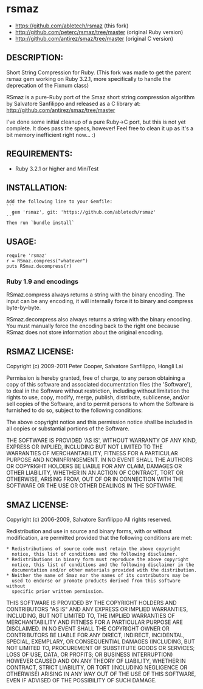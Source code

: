 # rsmaz

*   https://github.com/abletech/rsmaz (this fork)
*   http://github.com/peterc/rsmaz/tree/master (original Ruby version)
*   http://github.com/antirez/smaz/tree/master (original C version)


## DESCRIPTION:

Short String Compression for Ruby. (This fork was made to get the parent rsmaz
gem working on Ruby 3.2.1, more specifically to handle the deprecation of the
Fixnum class)

RSmaz is a pure-Ruby port of the Smaz short string compression algorithm by
Salvatore Sanfilippo and released as a C library at:
http://github.com/antirez/smaz/tree/master

I've done some initial cleanup of a pure Ruby->C port, but this is not yet
complete. It does pass the specs, however! Feel free to clean it up as it's a
bit memory inefficient right now... :)

## REQUIREMENTS:

*   Ruby 3.2.1 or higher and MiniTest


## INSTALLATION:

    Add the following line to your Gemfile:
    ```
      gem 'rsmaz', git: 'https://github.com/abletech/rsmaz'
    ```
    Then run `bundle install`

## USAGE:

    require 'rsmaz'
    r = RSmaz.compress("whatever")
    puts RSmaz.decompress(r)

### Ruby 1.9 and encodings

RSmaz.compress always returns a string with the binary encoding. The input can
be any encoding, it will internally force it to binary and compress
byte-by-byte.

RSmaz.decompress also always returns a string with the binary encoding. You
must manually force the encoding back to the right one because RSmaz does not
store information about the original encoding.

## RSMAZ LICENSE:

Copyright (c) 2009-2011 Peter Cooper, Salvatore Sanfilippo, Hongli Lai

Permission is hereby granted, free of charge, to any person obtaining a copy
of this software and associated documentation files (the 'Software'), to deal
in the Software without restriction, including without limitation the rights
to use, copy, modify, merge, publish, distribute, sublicense, and/or sell
copies of the Software, and to permit persons to whom the Software is
furnished to do so, subject to the following conditions:

The above copyright notice and this permission notice shall be included in all
copies or substantial portions of the Software.

THE SOFTWARE IS PROVIDED 'AS IS', WITHOUT WARRANTY OF ANY KIND, EXPRESS OR
IMPLIED, INCLUDING BUT NOT LIMITED TO THE WARRANTIES OF MERCHANTABILITY,
FITNESS FOR A PARTICULAR PURPOSE AND NONINFRINGEMENT. IN NO EVENT SHALL THE
AUTHORS OR COPYRIGHT HOLDERS BE LIABLE FOR ANY CLAIM, DAMAGES OR OTHER
LIABILITY, WHETHER IN AN ACTION OF CONTRACT, TORT OR OTHERWISE, ARISING FROM,
OUT OF OR IN CONNECTION WITH THE SOFTWARE OR THE USE OR OTHER DEALINGS IN THE
SOFTWARE.

## SMAZ LICENSE:

Copyright (c) 2006-2009, Salvatore Sanfilippo All rights reserved.

Redistribution and use in source and binary forms, with or without 
modification, are permitted provided that the following conditions are met:

    * Redistributions of source code must retain the above copyright 
      notice, this list of conditions and the following disclaimer.
    * Redistributions in binary form must reproduce the above copyright 
      notice, this list of conditions and the following disclaimer in the 
      documentation and/or other materials provided with the distribution.
    * Neither the name of Smaz nor the names of its contributors may be 
      used to endorse or promote products derived from this software without 
      specific prior written permission.

THIS SOFTWARE IS PROVIDED BY THE COPYRIGHT HOLDERS AND CONTRIBUTORS "AS IS"
AND ANY EXPRESS OR IMPLIED WARRANTIES, INCLUDING, BUT NOT LIMITED TO, THE
IMPLIED WARRANTIES OF MERCHANTABILITY AND FITNESS FOR A PARTICULAR PURPOSE ARE
DISCLAIMED. IN NO EVENT SHALL THE COPYRIGHT OWNER OR CONTRIBUTORS BE LIABLE
FOR ANY DIRECT, INDIRECT, INCIDENTAL, SPECIAL, EXEMPLARY, OR CONSEQUENTIAL
DAMAGES (INCLUDING, BUT NOT LIMITED TO, PROCUREMENT OF SUBSTITUTE GOODS OR
SERVICES; LOSS OF USE, DATA, OR PROFITS; OR BUSINESS INTERRUPTION) HOWEVER
CAUSED AND ON ANY THEORY OF LIABILITY, WHETHER IN CONTRACT, STRICT LIABILITY,
OR TORT (INCLUDING NEGLIGENCE OR OTHERWISE) ARISING IN ANY WAY OUT OF THE USE
OF THIS SOFTWARE, EVEN IF ADVISED OF THE POSSIBILITY OF SUCH DAMAGE.
